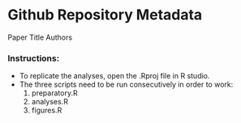 # Github Repository Metadata

Paper Title
Authors



### Instructions:
- To replicate the analyses, open the .Rproj file in R studio.
- The three scripts need to be run consecutively in order to work:
  1. preparatory.R
  2. analyses.R
  3. figures.R
